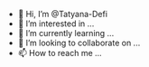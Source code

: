 - 👋 Hi, I’m @Tatyana-Defi
- 👀 I’m interested in ...
- 🌱 I’m currently learning ...
- 💞️ I’m looking to collaborate on ...
- 📫 How to reach me ...

<!---
Tatyana-Defi/Tatyana-Defi is a ✨ special ✨ repository because its `README.md` (this file) appears on your GitHub profile.
You can click the Preview link to take a look at your changes.
--->
